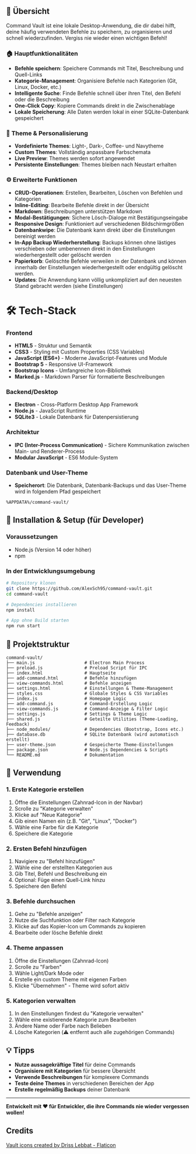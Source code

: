 ## 📖 Übersicht

Command Vault ist eine lokale Desktop-Anwendung, die dir dabei hilft, deine häufig verwendeten Befehle zu speichern, zu organisieren und schnell wiederzufinden. Vergiss nie wieder einen wichtigen Befehl!

### 🏠 **Hauptfunktionalitäten**
- **Befehle speichern**: Speichere Commands mit Titel, Beschreibung und Quell-Links
- **Kategorie-Management**: Organisiere Befehle nach Kategorien (Git, Linux, Docker, etc.)
- **Intelligente Suche**: Finde Befehle schnell über ihren Titel, den Befehl oder die Beschreibung
- **One-Click Copy**: Kopiere Commands direkt in die Zwischenablage
- **Lokale Speicherung**: Alle Daten werden lokal in einer SQLite-Datenbank gespeichert

### 🎨 **Theme & Personalisierung**
- **Vordefinierte Themes**: Light-, Dark-, Coffee- und Navytheme
- **Custom Themes**: Vollständig anpassbare Farbschemata
- **Live Preview**: Themes werden sofort angewendet
- **Persistente Einstellungen**: Themes bleiben nach Neustart erhalten

### ⚙️ **Erweiterte Funktionen**
- **CRUD-Operationen**: Erstellen, Bearbeiten, Löschen von Befehlen und Kategorien
- **Inline-Editing**: Bearbeite Befehle direkt in der Übersicht
- **Markdown**: Beschreibungen unterstützen Markdown
- **Modal-Bestätigungen**: Sichere Lösch-Dialoge mit Bestätigungseingabe
- **Responsive Design**: Funktioniert auf verschiedenen Bildschirmgrößen
- **Datenbankwipe**: Die Datenbank kann direkt über die Einstellungen bereinigt werden
- **In-App Backup Wiederherstellung**: Backups können ohne lästiges verschieben oder umbenennen direkt in den Einstellungen wiederhergestellt oder gelöscht werden
- **Papierkorb**: Gelöschte Befehle verweilen in der Datenbank und können innerhalb der Einstellungen wiederhergestellt oder endgültig gelöscht werden.
- **Updates**: Die Anwendung kann völlig unkompliziert auf den neuesten Stand gebracht werden (siehe Einstellungen)

# 🛠️ Tech-Stack

### **Frontend**
- **HTML5** - Struktur und Semantik
- **CSS3** - Styling mit Custom Properties (CSS Variables)
- **JavaScript (ES6+)** - Moderne JavaScript-Features und Module
- **Bootstrap 5** - Responsive UI-Framework
- **Bootstrap Icons** - Umfangreiche Icon-Bibliothek
- **Marked.js** - Markdown Parser für formatierte Beschreibungen

### **Backend/Desktop**
- **Electron** - Cross-Platform Desktop App Framework
- **Node.js** - JavaScript Runtime
- **SQLite3** - Lokale Datenbank für Datenpersistierung

### **Architektur**
- **IPC (Inter-Process Communication)** - Sichere Kommunikation zwischen Main- und Renderer-Process
- **Modular JavaScript** - ES6 Module-System

### **Datenbank und User-Theme**
- **Speicherort**: Die Datenbank, Datenbank-Backups und das User-Theme wird in folgendem Pfad gespeichert
```
%APPDATA%/command-vault/
```
## 🚀 Installation & Setup (für Developer)

### **Voraussetzungen**
- Node.js (Version 14 oder höher)
- npm

### **In der Entwicklungsumgebung**
```bash
# Repository klonen
git clone https://github.com/AlexSch95/command-vault.git
cd command-vault

# Dependencies installieren
npm install

# App ohne Build starten
npm run start
```

## 📂 Projektstruktur

```
command-vault/
├── main.js                   # Electron Main Process
├── preload.js                # Preload Script für IPC
├── index.html                # Hauptseite
├── add-command.html          # Befehle hinzufügen
├── view-commands.html        # Befehle anzeigen
├── settings.html             # Einstellungen & Theme-Management
├── styles.css                # Globale Styles & CSS Variables
├── index.js                  # Homepage Logic
├── add-command.js            # Command-Erstellung Logic
├── view-commands.js          # Command-Anzeige & Filter Logic
├── settings.js               # Settings & Theme Logic
├── shared.js                 # Geteilte Utilities (Theme-Loading, Feedback)
├── node_modules/             # Dependencies (Bootstrap, Icons etc.)
├── database.db               # SQLite Datenbank (wird automatisch erstellt)
├── user-theme.json           # Gespeicherte Theme-Einstellungen
├── package.json              # Node.js Dependencies & Scripts
└── README.md                 # Dokumentation
```

## 🎯 Verwendung

### **1. Erste Kategorie erstellen**
1. Öffne die Einstellungen (Zahnrad-Icon in der Navbar)
2. Scrolle zu "Kategorie verwalten"
3. Klicke auf "Neue Kategorie"
4. Gib einen Namen ein (z.B. "Git", "Linux", "Docker")
5. Wähle eine Farbe für die Kategorie
6. Speichere die Kategorie

### **2. Ersten Befehl hinzufügen**
1. Navigiere zu "Befehl hinzufügen"
2. Wähle eine der erstellten Kategorien aus
3. Gib Titel, Befehl und Beschreibung ein
4. Optional: Füge einen Quell-Link hinzu
5. Speichere den Befehl

### **3. Befehle durchsuchen**
1. Gehe zu "Befehle anzeigen"
2. Nutze die Suchfunktion oder Filter nach Kategorie
3. Klicke auf das Kopier-Icon um Commands zu kopieren
4. Bearbeite oder lösche Befehle direkt

### **4. Theme anpassen**
1. Öffne die Einstellungen (Zahnrad-Icon)
2. Scrolle zu "Farben"
3. Wähle Light/Dark Mode oder
4. Erstelle ein custom Theme mit eigenen Farben
5. Klicke "Übernehmen" - Theme wird sofort aktiv

### **5. Kategorien verwalten**
1. In den Einstellungen findest du "Kategorie verwalten"
2. Wähle eine existierende Kategorie zum Bearbeiten
3. Ändere Name oder Farbe nach Belieben
4. Lösche Kategorien (⚠️ entfernt auch alle zugehörigen Commands)

## 💡 Tipps

- **Nutze aussagekräftige Titel** für deine Commands
- **Organisiere mit Kategorien** für bessere Übersicht
- **Verwende Beschreibungen** für komplexere Commands
- **Teste deine Themes** in verschiedenen Bereichen der App
- **Erstelle regelmäßig Backups** deiner Datenbank

---

**Entwickelt mit ❤️ für Entwickler, die ihre Commands nie wieder vergessen wollen!**

## Credits
[Vault icons created by Driss Lebbat - Flaticon](https://www.flaticon.com/free-icons/vault)
